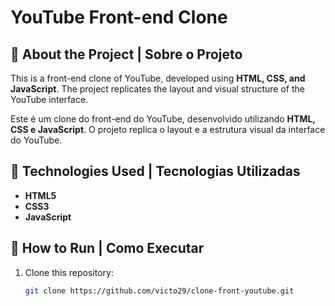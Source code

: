 
# YouTube Front-end Clone

## 📌 About the Project | Sobre o Projeto  
This is a front-end clone of YouTube, developed using **HTML, CSS, and JavaScript**. The project replicates the layout and visual structure of the YouTube interface.  

Este é um clone do front-end do YouTube, desenvolvido utilizando **HTML, CSS e JavaScript**. O projeto replica o layout e a estrutura visual da interface do YouTube.

## 🚀 Technologies Used | Tecnologias Utilizadas  
- **HTML5**  
- **CSS3**  
- **JavaScript**  

## 📂 How to Run | Como Executar  
1. Clone this repository:  
   ```bash
   git clone https://github.com/victo29/clone-front-youtube.git
   ```  
